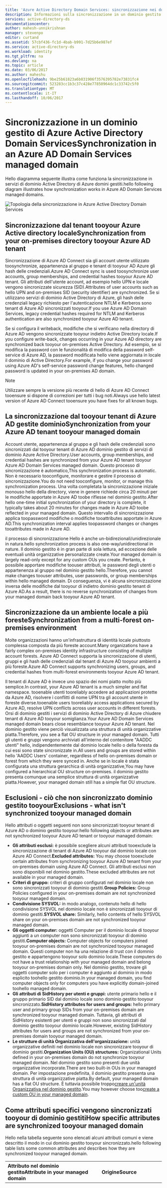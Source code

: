 ```yaml
---
title: 'Azure Active Directory Domain Services: sincronizzazione nei domini gestiti | Documentazione Microsoft'
description: Informazioni sulla sincronizzazione in un dominio gestito di Azure Active Directory Domain Services
services: active-directory-ds
documentationcenter: 
author: mahesh-unnikrishnan
manager: stevenpo
editor: curtand
ms.assetid: 57cbf436-fc1d-4bab-b991-7d25b6e987ef
ms.service: active-directory-ds
ms.workload: identity
ms.tgt_pltfrm: na
ms.devlang: na
ms.topic: article
ms.date: 03/06/2017
ms.author: maheshu
ms.openlocfilehash: 9be25b61823a6b031906f3576395782e73831fc4
ms.sourcegitcommit: 523283cc1b3c37c428e77850964dc1c33742c5f0
ms.translationtype: MT
ms.contentlocale: it-IT
ms.lasthandoff: 10/06/2017
---
```

# <a name="synchronization-in-an-azure-ad-domain-services-managed-domain"></a><span data-ttu-id="42098-103">Sincronizzazione in un dominio gestito di Azure Active Directory Domain Services</span><span class="sxs-lookup"><span data-stu-id="42098-103">Synchronization in an Azure AD Domain Services managed domain</span></span>
<span data-ttu-id="42098-104">Hello diagramma seguente illustra come funziona la sincronizzazione in servizi di dominio Active Directory di Azure domini gestiti.</span><span class="sxs-lookup"><span data-stu-id="42098-104">hello following diagram illustrates how synchronization works in Azure AD Domain Services managed domains.</span></span>

![Topologia della sincronizzazione in Azure Active Directory Domain Services](./media/active-directory-domain-services-design-guide/sync-topology.png)

## <a name="synchronization-from-your-on-premises-directory-tooyour-azure-ad-tenant"></a><span data-ttu-id="42098-106">Sincronizzazione dal tenant tooyour Azure Active directory locale</span><span class="sxs-lookup"><span data-stu-id="42098-106">Synchronization from your on-premises directory tooyour Azure AD tenant</span></span>
<span data-ttu-id="42098-107">Sincronizzazione di Azure AD Connect sia gli account utente utilizzato toosynchronize, appartenenza al gruppo e tenant di tooyour AD Azure gli hash delle credenziali.</span><span class="sxs-lookup"><span data-stu-id="42098-107">Azure AD Connect sync is used toosynchronize user accounts, group memberships, and credential hashes tooyour Azure AD tenant.</span></span> <span data-ttu-id="42098-108">Gli attributi dell'utente account, ad esempio hello UPN e locale vengono sincronizzate sicurezza (SID).</span><span class="sxs-lookup"><span data-stu-id="42098-108">Attributes of user accounts such as hello UPN and on-premises SID (security identifier) are synchronized.</span></span> <span data-ttu-id="42098-109">Se si utilizzano servizi di dominio Active Directory di Azure, gli hash delle credenziali legacy richiesto per l'autenticazione NTLM e Kerberos sono tenant di Azure AD sincronizzati tooyour.</span><span class="sxs-lookup"><span data-stu-id="42098-109">If you use Azure AD Domain Services, legacy credential hashes required for NTLM and Kerberos authentication are also synchronized tooyour Azure AD tenant.</span></span>

<span data-ttu-id="42098-110">Se si configura il writeback, modifiche che si verificano nella directory di Azure AD vengono sincronizzate tooyour indietro Active Directory locale.</span><span class="sxs-lookup"><span data-stu-id="42098-110">If you configure write-back, changes occurring in your Azure AD directory are synchronized back tooyour on-premises Active Directory.</span></span> <span data-ttu-id="42098-111">Ad esempio, se si modifica la password con le funzionalità di modifica della password self-service di Azure AD, la password modificata hello viene aggiornata in locale il dominio di Active Directory.</span><span class="sxs-lookup"><span data-stu-id="42098-111">For example, if you change your password using Azure AD's self-service password change features, hello changed password is updated in your on-premises AD domain.</span></span>

> [!NOTE]
> <span data-ttu-id="42098-112">Utilizzare sempre la versione più recente di hello di Azure AD Connect tooensure si dispone di correzioni per tutti i bug noti.</span><span class="sxs-lookup"><span data-stu-id="42098-112">Always use hello latest version of Azure AD Connect tooensure you have fixes for all known bugs.</span></span>
>
>

## <a name="synchronization-from-your-azure-ad-tenant-tooyour-managed-domain"></a><span data-ttu-id="42098-113">La sincronizzazione dal tooyour tenant di Azure AD gestite dominio</span><span class="sxs-lookup"><span data-stu-id="42098-113">Synchronization from your Azure AD tenant tooyour managed domain</span></span>
<span data-ttu-id="42098-114">Account utente, appartenenza al gruppo e gli hash delle credenziali sono sincronizzati dal tooyour tenant di Azure AD dominio gestito di servizi di dominio Azure Active Directory.</span><span class="sxs-lookup"><span data-stu-id="42098-114">User accounts, group memberships, and credential hashes are synchronized from your Azure AD tenant tooyour Azure AD Domain Services managed domain.</span></span> <span data-ttu-id="42098-115">Questo processo di sincronizzazione è automatico,</span><span class="sxs-lookup"><span data-stu-id="42098-115">This synchronization process is automatic.</span></span> <span data-ttu-id="42098-116">Non è necessario tooconfigure, monitorare e gestire il processo di sincronizzazione.</span><span class="sxs-lookup"><span data-stu-id="42098-116">You do not need tooconfigure, monitor, or manage this synchronization process.</span></span> <span data-ttu-id="42098-117">Una volta completata la sincronizzazione iniziale monouso hello della directory, viene in genere richiede circa 20 minuti per le modifiche apportate in Azure AD toobe riflesse nel dominio gestito.</span><span class="sxs-lookup"><span data-stu-id="42098-117">After hello one-time initial synchronization of your directory is complete, it typically takes about 20 minutes for changes made in Azure AD toobe reflected in your managed domain.</span></span> <span data-ttu-id="42098-118">Questo intervallo di sincronizzazione applica toopassword modifiche o modifiche tooattributes apportate in Azure AD.</span><span class="sxs-lookup"><span data-stu-id="42098-118">This synchronization interval applies toopassword changes or changes tooattributes made in Azure AD.</span></span>

<span data-ttu-id="42098-119">il processo di sincronizzazione Hello è anche un-bidirezionali/unidirezionale in natura.</span><span class="sxs-lookup"><span data-stu-id="42098-119">hello synchronization process is also one-way/unidirectional in nature.</span></span> <span data-ttu-id="42098-120">Il dominio gestito è in gran parte di sola lettura, ad eccezione delle eventuali unità organizzative personalizzate create.</span><span class="sxs-lookup"><span data-stu-id="42098-120">Your managed domain is largely read-only except for any custom OUs you create.</span></span> <span data-ttu-id="42098-121">Pertanto, è possibile apportare modifiche toouser attributi, le password degli utenti o appartenenza al gruppo nel dominio gestito hello.</span><span class="sxs-lookup"><span data-stu-id="42098-121">Therefore, you cannot make changes toouser attributes, user passwords, or group memberships within hello managed domain.</span></span> <span data-ttu-id="42098-122">Di conseguenza, vi è alcuna sincronizzazione inversa delle modifiche dal tooyour di indietro dominio gestito tenant di Azure AD.</span><span class="sxs-lookup"><span data-stu-id="42098-122">As a result, there is no reverse synchronization of changes from your managed domain back tooyour Azure AD tenant.</span></span>

## <a name="synchronization-from-a-multi-forest-on-premises-environment"></a><span data-ttu-id="42098-123">Sincronizzazione da un ambiente locale a più foreste</span><span class="sxs-lookup"><span data-stu-id="42098-123">Synchronization from a multi-forest on-premises environment</span></span>
<span data-ttu-id="42098-124">Molte organizzazioni hanno un'infrastruttura di identità locale piuttosto complessa composta da più foreste account.</span><span class="sxs-lookup"><span data-stu-id="42098-124">Many organizations have a fairly complex on-premises identity infrastructure consisting of multiple account forests.</span></span> <span data-ttu-id="42098-125">Azure AD Connect supporta la sincronizzazione di utenti, gruppi e gli hash delle credenziali dal tenant di Azure AD tooyour ambienti a più foreste.</span><span class="sxs-lookup"><span data-stu-id="42098-125">Azure AD Connect supports synchronizing users, groups, and credential hashes from multi-forest environments tooyour Azure AD tenant.</span></span>

<span data-ttu-id="42098-126">Il tenant di Azure AD è invece uno spazio dei nomi piatto molto più semplice.</span><span class="sxs-lookup"><span data-stu-id="42098-126">In contrast, your Azure AD tenant is a much simpler and flat namespace.</span></span> <span data-ttu-id="42098-127">tooenable utenti tooreliably accedere ad applicazioni protette da Azure AD, risolvere i conflitti di nome UPN tra gli account utente in foreste diverse.</span><span class="sxs-lookup"><span data-stu-id="42098-127">tooenable users tooreliably access applications secured by Azure AD, resolve UPN conflicts across user accounts in different forests.</span></span> <span data-ttu-id="42098-128">Orsi di dominio gestiti i servizi di dominio Active Directory di Azure chiudere tenant di Azure AD tooyour somiglianza.</span><span class="sxs-lookup"><span data-stu-id="42098-128">Your Azure AD Domain Services managed domain bears close resemblance tooyour Azure AD tenant.</span></span> <span data-ttu-id="42098-129">Nel dominio gestito viene perciò visualizzata una struttura di unità organizzative piatta.</span><span class="sxs-lookup"><span data-stu-id="42098-129">Therefore, you see a flat OU structure in your managed domain.</span></span> <span data-ttu-id="42098-130">Tutti gli utenti e gruppi vengono archiviati all'interno del contenitore "AADDC utenti" hello, indipendentemente dal dominio locale hello o della foresta da cui essi sono state sincronizzate in.</span><span class="sxs-lookup"><span data-stu-id="42098-130">All users and groups are stored within hello 'AADDC Users' container, regardless of hello on-premises domain or forest from which they were synced in.</span></span> <span data-ttu-id="42098-131">Anche se in locale è stata configurata una struttura gerarchica di unità organizzative,</span><span class="sxs-lookup"><span data-stu-id="42098-131">You may have configured a hierarchical OU structure on-premises.</span></span> <span data-ttu-id="42098-132">il dominio gestito presenta comunque una semplice struttura di unità organizzative piatta.</span><span class="sxs-lookup"><span data-stu-id="42098-132">However, your managed domain still has a simple flat OU structure.</span></span>

## <a name="exclusions---what-isnt-synchronized-tooyour-managed-domain"></a><span data-ttu-id="42098-133">Esclusioni - ciò che non sincronizzato dominio gestito tooyour</span><span class="sxs-lookup"><span data-stu-id="42098-133">Exclusions - what isn't synchronized tooyour managed domain</span></span>
<span data-ttu-id="42098-134">Hello attributi o oggetti seguenti non sono sincronizzati tooyour tenant di Azure AD o dominio gestito tooyour:</span><span class="sxs-lookup"><span data-stu-id="42098-134">hello following objects or attributes are not synchronized tooyour Azure AD tenant or tooyour managed domain:</span></span>

* <span data-ttu-id="42098-135">**Gli attributi esclusi:** è possibile scegliere alcuni attributi tooexclude la sincronizzazione di tenant di Azure AD tooyour dal dominio locale con Azure AD Connect.</span><span class="sxs-lookup"><span data-stu-id="42098-135">**Excluded attributes:** You may choose tooexclude certain attributes from synchronizing tooyour Azure AD tenant from your on-premises domain using Azure AD Connect.</span></span> <span data-ttu-id="42098-136">Gli attributi esclusi non sono disponibili nel dominio gestito.</span><span class="sxs-lookup"><span data-stu-id="42098-136">These excluded attributes are not available in your managed domain.</span></span>
* <span data-ttu-id="42098-137">**Criteri di gruppo:** criteri di gruppo configurati nel dominio locale non sono sincronizzati tooyour di dominio gestiti.</span><span class="sxs-lookup"><span data-stu-id="42098-137">**Group Policies:** Group Policies configured in your on-premises domain are not synchronized tooyour managed domain.</span></span>
* <span data-ttu-id="42098-138">**Condivisione SYSVOL:** in modo analogo, contenuto hello di hello condivisione SYSVOL nel dominio locale non è sincronizzati tooyour di dominio gestiti.</span><span class="sxs-lookup"><span data-stu-id="42098-138">**SYSVOL share:** Similarly, hello contents of hello SYSVOL share on your on-premises domain are not synchronized tooyour managed domain.</span></span>
* <span data-ttu-id="42098-139">**Gli oggetti computer:** oggetti Computer per il dominio locale di tooyour aggiunti a un computer non sono sincronizzati tooyour di dominio gestiti.</span><span class="sxs-lookup"><span data-stu-id="42098-139">**Computer objects:** Computer objects for computers joined tooyour on-premises domain are not synchronized tooyour managed domain.</span></span> <span data-ttu-id="42098-140">Questi computer non ha una relazione di trust con il dominio gestito e appartengono tooyour solo dominio locale.</span><span class="sxs-lookup"><span data-stu-id="42098-140">These computers do not have a trust relationship with your managed domain and belong tooyour on-premises domain only.</span></span> <span data-ttu-id="42098-141">Nel dominio gestito, trovare gli oggetti computer solo per i computer è aggiunto al dominio in modo esplicito toohello gestito dominio.</span><span class="sxs-lookup"><span data-stu-id="42098-141">In your managed domain, you find computer objects only for computers you have explicitly domain-joined toohello managed domain.</span></span>
* <span data-ttu-id="42098-142">**Gli attributi di SidHistory per utenti e gruppi:** utente primario hello e il gruppo primario SID dal dominio locale sono dominio gestito tooyour sincronizzato.</span><span class="sxs-lookup"><span data-stu-id="42098-142">**SidHistory attributes for users and groups:** hello primary user and primary group SIDs from your on-premises domain are synchronized tooyour managed domain.</span></span> <span data-ttu-id="42098-143">Tuttavia, gli attributi di SidHistory esistenti per utenti e gruppi non sono sincronizzati dal dominio gestito tooyour dominio locale.</span><span class="sxs-lookup"><span data-stu-id="42098-143">However, existing SidHistory attributes for users and groups are not synchronized from your on-premises domain tooyour managed domain.</span></span>
* <span data-ttu-id="42098-144">**Le strutture di unità Organizzativa dell'organizzazione:** unità organizzative definiti nel dominio locale non sincronizzare tooyour di dominio gestiti.</span><span class="sxs-lookup"><span data-stu-id="42098-144">**Organization Units (OU) structures:** Organizational Units defined in your on-premises domain do not synchronize tooyour managed domain.</span></span> <span data-ttu-id="42098-145">Nel dominio gestito sono presenti due unità organizzative incorporate.</span><span class="sxs-lookup"><span data-stu-id="42098-145">There are two built-in OUs in your managed domain.</span></span> <span data-ttu-id="42098-146">Per impostazione predefinita, il dominio gestito presenta una struttura di unità organizzative piatta.</span><span class="sxs-lookup"><span data-stu-id="42098-146">By default, your managed domain has a flat OU structure.</span></span> <span data-ttu-id="42098-147">È tuttavia possibile troppo[creare un'unità Organizzativa nel dominio gestito](active-directory-ds-admin-guide-create-ou.md).</span><span class="sxs-lookup"><span data-stu-id="42098-147">You may however choose too[create a custom OU in your managed domain](active-directory-ds-admin-guide-create-ou.md).</span></span>

## <a name="how-specific-attributes-are-synchronized-tooyour-managed-domain"></a><span data-ttu-id="42098-148">Come attributi specifici vengono sincronizzati tooyour di dominio gestiti</span><span class="sxs-lookup"><span data-stu-id="42098-148">How specific attributes are synchronized tooyour managed domain</span></span>
<span data-ttu-id="42098-149">Hello nella tabella seguente sono elencati alcuni attributi comuni e viene descritto il modo in cui dominio gestito tooyour sincronizzato.</span><span class="sxs-lookup"><span data-stu-id="42098-149">hello following table lists some common attributes and describes how they are synchronized tooyour managed domain.</span></span>

| <span data-ttu-id="42098-150">Attributo nel dominio gestito</span><span class="sxs-lookup"><span data-stu-id="42098-150">Attribute in your managed domain</span></span> | <span data-ttu-id="42098-151">Origine</span><span class="sxs-lookup"><span data-stu-id="42098-151">Source</span></span> | <span data-ttu-id="42098-152">Note</span><span class="sxs-lookup"><span data-stu-id="42098-152">Notes</span></span> |
|:--- |:--- |:--- |
| <span data-ttu-id="42098-153">UPN</span><span class="sxs-lookup"><span data-stu-id="42098-153">UPN</span></span> |<span data-ttu-id="42098-154">Attributo UPN dell'utente nel tenant di Azure AD</span><span class="sxs-lookup"><span data-stu-id="42098-154">User's UPN attribute in your Azure AD tenant</span></span> |<span data-ttu-id="42098-155">l'attributo UPN Hello dal tenant di Azure AD viene sincronizzato come dominio tooyour gestiti.</span><span class="sxs-lookup"><span data-stu-id="42098-155">hello UPN attribute from your Azure AD tenant is synchronized as is tooyour managed domain.</span></span> <span data-ttu-id="42098-156">Pertanto, toosign modo più affidabile di hello nel dominio gestito tooyour Usa l'UPN.</span><span class="sxs-lookup"><span data-stu-id="42098-156">Therefore, hello most reliable way toosign in tooyour managed domain is using your UPN.</span></span> |
| <span data-ttu-id="42098-157">SAMAccountName</span><span class="sxs-lookup"><span data-stu-id="42098-157">SAMAccountName</span></span> |<span data-ttu-id="42098-158">Attributo mailNickname dell'utente nel tenant di Azure AD o generato automaticamente</span><span class="sxs-lookup"><span data-stu-id="42098-158">User's mailNickname attribute in your Azure AD tenant or auto-generated</span></span> |<span data-ttu-id="42098-159">attributo SAMAccountName Hello è originato dall'attributo mailNickname hello nel tenant di Azure AD.</span><span class="sxs-lookup"><span data-stu-id="42098-159">hello SAMAccountName attribute is sourced from hello mailNickname attribute in your Azure AD tenant.</span></span> <span data-ttu-id="42098-160">Se più account utente dispone di hello stesso attributo mailNickname, hello SAMAccountName viene generato automaticamente.</span><span class="sxs-lookup"><span data-stu-id="42098-160">If multiple user accounts have hello same mailNickname attribute, hello SAMAccountName is auto-generated.</span></span> <span data-ttu-id="42098-161">Se hello mailNickname o prefisso UPN dell'utente è più di 20 caratteri, hello SAMAccountName è generato automaticamente toosatisfy hello 20 limite di caratteri per gli attributi SAMAccountName.</span><span class="sxs-lookup"><span data-stu-id="42098-161">If hello user's mailNickname or UPN prefix is longer than 20 characters, hello SAMAccountName is auto-generated toosatisfy hello 20 character limit on SAMAccountName attributes.</span></span> |
| <span data-ttu-id="42098-162">Password</span><span class="sxs-lookup"><span data-stu-id="42098-162">Passwords</span></span> |<span data-ttu-id="42098-163">Password utente del tenant di Azure AD</span><span class="sxs-lookup"><span data-stu-id="42098-163">User's password from your Azure AD tenant</span></span> |<span data-ttu-id="42098-164">Gli hash delle credenziali necessari per l'autenticazione NTLM o Kerberos, anche detti credenziali supplementari, vengono sincronizzati dal tenant di Azure AD.</span><span class="sxs-lookup"><span data-stu-id="42098-164">Credential hashes required for NTLM or Kerberos authentication (also called supplemental credentials) are synchronized from your Azure AD tenant.</span></span> <span data-ttu-id="42098-165">Se il tenant di Azure AD è un tenant sincronizzato, tali credenziali vengono originate dal dominio locale.</span><span class="sxs-lookup"><span data-stu-id="42098-165">If your Azure AD tenant is a synced tenant, these credentials are sourced from your on-premises domain.</span></span> |
| <span data-ttu-id="42098-166">SID utente/gruppo primario</span><span class="sxs-lookup"><span data-stu-id="42098-166">Primary user/group SID</span></span> |<span data-ttu-id="42098-167">Generato automaticamente</span><span class="sxs-lookup"><span data-stu-id="42098-167">Auto-generated</span></span> |<span data-ttu-id="42098-168">SID primario di Hello per gli account utente o gruppo è stato generato automaticamente nel dominio gestito.</span><span class="sxs-lookup"><span data-stu-id="42098-168">hello primary SID for user/group accounts is auto-generated in your managed domain.</span></span> <span data-ttu-id="42098-169">Questo attributo non corrisponde hello utente/SID gruppo primario dell'oggetto hello in locale di dominio Active Directory.</span><span class="sxs-lookup"><span data-stu-id="42098-169">This attribute does not match hello primary user/group SID of hello object in your on-premises AD domain.</span></span> <span data-ttu-id="42098-170">Questa mancata corrispondenza infatti hello gestito dominio dispone di un altro spazio dei nomi SID di dominio locale.</span><span class="sxs-lookup"><span data-stu-id="42098-170">This mismatch is because hello managed domain has a different SID namespace than your on-premises domain.</span></span> |
| <span data-ttu-id="42098-171">Cronologia SID per utenti e gruppi</span><span class="sxs-lookup"><span data-stu-id="42098-171">SID history for users and groups</span></span> |<span data-ttu-id="42098-172">SID utente/gruppo primario locale</span><span class="sxs-lookup"><span data-stu-id="42098-172">On-premises primary user and group SID</span></span> |<span data-ttu-id="42098-173">attributo SidHistory Hello per utenti e gruppi nel dominio gestito è impostata l'utente primario del toomatch hello corrispondente o SID di gruppo nel dominio locale.</span><span class="sxs-lookup"><span data-stu-id="42098-173">hello SidHistory attribute for users and groups in your managed domain is set toomatch hello corresponding primary user or group SID in your on-premises domain.</span></span> <span data-ttu-id="42098-174">Questa funzionalità consente di verificare accuratezza di spostamento e di locale applicazioni toohello dominio gestiti più semplice, poiché non è necessario risorse toore ACL.</span><span class="sxs-lookup"><span data-stu-id="42098-174">This feature helps make lift-and-shift of on-premises applications toohello managed domain easier, since you do not need toore-ACL resources.</span></span> |

> [!NOTE]
> <span data-ttu-id="42098-175">**Accedi toohello dominio gestito nel formato UPN hello:** attributo SAMAccountName hello potrebbe essere generato automaticamente da alcuni account utente nel dominio gestito.</span><span class="sxs-lookup"><span data-stu-id="42098-175">**Sign in toohello managed domain using hello UPN format:** hello SAMAccountName attribute may be auto-generated for some user accounts in your managed domain.</span></span> <span data-ttu-id="42098-176">Se più utenti hanno hello stesso attributo mailNickname o gli utenti sono eccessivamente lungo i prefissi UPN, hello SAMAccountName per questi utenti può essere generato automaticamente.</span><span class="sxs-lookup"><span data-stu-id="42098-176">If multiple users have hello same mailNickname attribute or users have overly long UPN prefixes, hello SAMAccountName for these users may be auto-generated.</span></span> <span data-ttu-id="42098-177">Pertanto, hello SAMAccountName formato (ad esempio, ' CONTOSO100\joeuser') non è sempre un modo affidabile toosign toohello dominio.</span><span class="sxs-lookup"><span data-stu-id="42098-177">Therefore, hello SAMAccountName format (for example, 'CONTOSO100\joeuser') is not always a reliable way toosign in toohello domain.</span></span> <span data-ttu-id="42098-178">L'attributo SAMAccountName autogenerato dell'utente potrebbe infatti essere diverso dal relativo prefisso UPN.</span><span class="sxs-lookup"><span data-stu-id="42098-178">Users' auto-generated SAMAccountName may differ from their UPN prefix.</span></span> <span data-ttu-id="42098-179">Utilizzare il formato UPN hello (ad esempio, 'joeuser@contoso100.com') toosign in toohello gestiti in modo affidabile di dominio.</span><span class="sxs-lookup"><span data-stu-id="42098-179">Use hello UPN format (for example, 'joeuser@contoso100.com') toosign in toohello managed domain reliably.</span></span>
>
>

### <a name="attribute-mapping-for-user-accounts"></a><span data-ttu-id="42098-180">Mapping degli attributi per gli account utente</span><span class="sxs-lookup"><span data-stu-id="42098-180">Attribute mapping for user accounts</span></span>
<span data-ttu-id="42098-181">Hello nella tabella seguente illustra gli attributi specifici come per gli oggetti utente nel tenant di Azure AD sono attributi sincronizzati toocorresponding nel dominio gestito.</span><span class="sxs-lookup"><span data-stu-id="42098-181">hello following table illustrates how specific attributes for user objects in your Azure AD tenant are synchronized toocorresponding attributes in your managed domain.</span></span>

| <span data-ttu-id="42098-182">Attributo utente nel tenant di Azure AD</span><span class="sxs-lookup"><span data-stu-id="42098-182">User attribute in your Azure AD tenant</span></span> | <span data-ttu-id="42098-183">Attributo utente nel dominio gestito</span><span class="sxs-lookup"><span data-stu-id="42098-183">User attribute in your managed domain</span></span> |
|:--- |:--- |
| <span data-ttu-id="42098-184">accountEnabled</span><span class="sxs-lookup"><span data-stu-id="42098-184">accountEnabled</span></span> |<span data-ttu-id="42098-185">userAccountControl (attiva o disattiva hello ACCOUNT_DISABLED bit)</span><span class="sxs-lookup"><span data-stu-id="42098-185">userAccountControl (sets or clears hello ACCOUNT_DISABLED bit)</span></span> |
| <span data-ttu-id="42098-186">city</span><span class="sxs-lookup"><span data-stu-id="42098-186">city</span></span> |<span data-ttu-id="42098-187">l</span><span class="sxs-lookup"><span data-stu-id="42098-187">l</span></span> |
| <span data-ttu-id="42098-188">country</span><span class="sxs-lookup"><span data-stu-id="42098-188">country</span></span> |<span data-ttu-id="42098-189">co</span><span class="sxs-lookup"><span data-stu-id="42098-189">co</span></span> |
| <span data-ttu-id="42098-190">department</span><span class="sxs-lookup"><span data-stu-id="42098-190">department</span></span> |<span data-ttu-id="42098-191">department</span><span class="sxs-lookup"><span data-stu-id="42098-191">department</span></span> |
| <span data-ttu-id="42098-192">displayName</span><span class="sxs-lookup"><span data-stu-id="42098-192">displayName</span></span> |<span data-ttu-id="42098-193">displayName</span><span class="sxs-lookup"><span data-stu-id="42098-193">displayName</span></span> |
| <span data-ttu-id="42098-194">facsimileTelephoneNumber</span><span class="sxs-lookup"><span data-stu-id="42098-194">facsimileTelephoneNumber</span></span> |<span data-ttu-id="42098-195">facsimileTelephoneNumber</span><span class="sxs-lookup"><span data-stu-id="42098-195">facsimileTelephoneNumber</span></span> |
| <span data-ttu-id="42098-196">givenName</span><span class="sxs-lookup"><span data-stu-id="42098-196">givenName</span></span> |<span data-ttu-id="42098-197">givenName</span><span class="sxs-lookup"><span data-stu-id="42098-197">givenName</span></span> |
| <span data-ttu-id="42098-198">jobTitle</span><span class="sxs-lookup"><span data-stu-id="42098-198">jobTitle</span></span> |<span data-ttu-id="42098-199">title</span><span class="sxs-lookup"><span data-stu-id="42098-199">title</span></span> |
| <span data-ttu-id="42098-200">mail</span><span class="sxs-lookup"><span data-stu-id="42098-200">mail</span></span> |<span data-ttu-id="42098-201">mail</span><span class="sxs-lookup"><span data-stu-id="42098-201">mail</span></span> |
| <span data-ttu-id="42098-202">mailNickname</span><span class="sxs-lookup"><span data-stu-id="42098-202">mailNickname</span></span> |<span data-ttu-id="42098-203">msDS-AzureADMailNickname</span><span class="sxs-lookup"><span data-stu-id="42098-203">msDS-AzureADMailNickname</span></span> |
| <span data-ttu-id="42098-204">mailNickname</span><span class="sxs-lookup"><span data-stu-id="42098-204">mailNickname</span></span> |<span data-ttu-id="42098-205">SAMAccountName (a volte può essere generato automaticamente)</span><span class="sxs-lookup"><span data-stu-id="42098-205">SAMAccountName (may sometimes be auto-generated)</span></span> |
| <span data-ttu-id="42098-206">mobile</span><span class="sxs-lookup"><span data-stu-id="42098-206">mobile</span></span> |<span data-ttu-id="42098-207">mobile</span><span class="sxs-lookup"><span data-stu-id="42098-207">mobile</span></span> |
| <span data-ttu-id="42098-208">objectId</span><span class="sxs-lookup"><span data-stu-id="42098-208">objectid</span></span> |<span data-ttu-id="42098-209">msDS-AzureADObjectId</span><span class="sxs-lookup"><span data-stu-id="42098-209">msDS-AzureADObjectId</span></span> |
| <span data-ttu-id="42098-210">onPremiseSecurityIdentifier</span><span class="sxs-lookup"><span data-stu-id="42098-210">onPremiseSecurityIdentifier</span></span> |<span data-ttu-id="42098-211">sidHistory</span><span class="sxs-lookup"><span data-stu-id="42098-211">sidHistory</span></span> |
| <span data-ttu-id="42098-212">passwordPolicies</span><span class="sxs-lookup"><span data-stu-id="42098-212">passwordPolicies</span></span> |<span data-ttu-id="42098-213">userAccountControl (attiva o disattiva hello DONT_EXPIRE_PASSWORD bit)</span><span class="sxs-lookup"><span data-stu-id="42098-213">userAccountControl (sets or clears hello DONT_EXPIRE_PASSWORD bit)</span></span> |
| <span data-ttu-id="42098-214">physicalDeliveryOfficeName</span><span class="sxs-lookup"><span data-stu-id="42098-214">physicalDeliveryOfficeName</span></span> |<span data-ttu-id="42098-215">physicalDeliveryOfficeName</span><span class="sxs-lookup"><span data-stu-id="42098-215">physicalDeliveryOfficeName</span></span> |
| <span data-ttu-id="42098-216">postalCode</span><span class="sxs-lookup"><span data-stu-id="42098-216">postalCode</span></span> |<span data-ttu-id="42098-217">postalCode</span><span class="sxs-lookup"><span data-stu-id="42098-217">postalCode</span></span> |
| <span data-ttu-id="42098-218">preferredLanguage</span><span class="sxs-lookup"><span data-stu-id="42098-218">preferredLanguage</span></span> |<span data-ttu-id="42098-219">preferredLanguage</span><span class="sxs-lookup"><span data-stu-id="42098-219">preferredLanguage</span></span> |
| <span data-ttu-id="42098-220">state</span><span class="sxs-lookup"><span data-stu-id="42098-220">state</span></span> |<span data-ttu-id="42098-221">st</span><span class="sxs-lookup"><span data-stu-id="42098-221">st</span></span> |
| <span data-ttu-id="42098-222">streetAddress</span><span class="sxs-lookup"><span data-stu-id="42098-222">streetAddress</span></span> |<span data-ttu-id="42098-223">streetAddress</span><span class="sxs-lookup"><span data-stu-id="42098-223">streetAddress</span></span> |
| <span data-ttu-id="42098-224">surname</span><span class="sxs-lookup"><span data-stu-id="42098-224">surname</span></span> |<span data-ttu-id="42098-225">sn</span><span class="sxs-lookup"><span data-stu-id="42098-225">sn</span></span> |
| <span data-ttu-id="42098-226">telephoneNumber</span><span class="sxs-lookup"><span data-stu-id="42098-226">telephoneNumber</span></span> |<span data-ttu-id="42098-227">telephoneNumber</span><span class="sxs-lookup"><span data-stu-id="42098-227">telephoneNumber</span></span> |
| <span data-ttu-id="42098-228">userPrincipalName</span><span class="sxs-lookup"><span data-stu-id="42098-228">userPrincipalName</span></span> |<span data-ttu-id="42098-229">userPrincipalName</span><span class="sxs-lookup"><span data-stu-id="42098-229">userPrincipalName</span></span> |

### <a name="attribute-mapping-for-groups"></a><span data-ttu-id="42098-230">Mapping degli attributi per i gruppi</span><span class="sxs-lookup"><span data-stu-id="42098-230">Attribute mapping for groups</span></span>
<span data-ttu-id="42098-231">Hello nella tabella seguente illustra gli attributi specifici come per gli oggetti gruppo nel tenant di Azure AD sono attributi sincronizzati toocorresponding nel dominio gestito.</span><span class="sxs-lookup"><span data-stu-id="42098-231">hello following table illustrates how specific attributes for group objects in your Azure AD tenant are synchronized toocorresponding attributes in your managed domain.</span></span>

| <span data-ttu-id="42098-232">Attributo di gruppo nel tenant di Azure AD</span><span class="sxs-lookup"><span data-stu-id="42098-232">Group attribute in your Azure AD tenant</span></span> | <span data-ttu-id="42098-233">Attributo di gruppo nel dominio gestito</span><span class="sxs-lookup"><span data-stu-id="42098-233">Group attribute in your managed domain</span></span> |
|:--- |:--- |
| <span data-ttu-id="42098-234">displayName</span><span class="sxs-lookup"><span data-stu-id="42098-234">displayName</span></span> |<span data-ttu-id="42098-235">displayName</span><span class="sxs-lookup"><span data-stu-id="42098-235">displayName</span></span> |
| <span data-ttu-id="42098-236">displayName</span><span class="sxs-lookup"><span data-stu-id="42098-236">displayName</span></span> |<span data-ttu-id="42098-237">SAMAccountName (a volte può essere generato automaticamente)</span><span class="sxs-lookup"><span data-stu-id="42098-237">SAMAccountName (may sometimes be auto-generated)</span></span> |
| <span data-ttu-id="42098-238">mail</span><span class="sxs-lookup"><span data-stu-id="42098-238">mail</span></span> |<span data-ttu-id="42098-239">mail</span><span class="sxs-lookup"><span data-stu-id="42098-239">mail</span></span> |
| <span data-ttu-id="42098-240">mailNickname</span><span class="sxs-lookup"><span data-stu-id="42098-240">mailNickname</span></span> |<span data-ttu-id="42098-241">msDS-AzureADMailNickname</span><span class="sxs-lookup"><span data-stu-id="42098-241">msDS-AzureADMailNickname</span></span> |
| <span data-ttu-id="42098-242">objectId</span><span class="sxs-lookup"><span data-stu-id="42098-242">objectid</span></span> |<span data-ttu-id="42098-243">msDS-AzureADObjectId</span><span class="sxs-lookup"><span data-stu-id="42098-243">msDS-AzureADObjectId</span></span> |
| <span data-ttu-id="42098-244">onPremiseSecurityIdentifier</span><span class="sxs-lookup"><span data-stu-id="42098-244">onPremiseSecurityIdentifier</span></span> |<span data-ttu-id="42098-245">sidHistory</span><span class="sxs-lookup"><span data-stu-id="42098-245">sidHistory</span></span> |
| <span data-ttu-id="42098-246">securityEnabled</span><span class="sxs-lookup"><span data-stu-id="42098-246">securityEnabled</span></span> |<span data-ttu-id="42098-247">groupType</span><span class="sxs-lookup"><span data-stu-id="42098-247">groupType</span></span> |

## <a name="objects-that-are-not-synchronized-tooyour-azure-ad-tenant-from-your-managed-domain"></a><span data-ttu-id="42098-248">Gli oggetti che non sono sincronizzati tooyour tenant di Azure AD dal dominio gestito</span><span class="sxs-lookup"><span data-stu-id="42098-248">Objects that are not synchronized tooyour Azure AD tenant from your managed domain</span></span>
<span data-ttu-id="42098-249">Come descritto nella sezione precedente di questo articolo, non vi è alcuna sincronizzazione da tooyour di indietro il dominio gestito tenant di Azure AD.</span><span class="sxs-lookup"><span data-stu-id="42098-249">As described in a preceding section of this article, there is no synchronization from your managed domain back tooyour Azure AD tenant.</span></span> <span data-ttu-id="42098-250">È possibile scegliere troppo[creare un'unità organizzativa personalizzato (OU)](active-directory-ds-admin-guide-create-ou.md) nel dominio gestito.</span><span class="sxs-lookup"><span data-stu-id="42098-250">You may choose too[create a custom Organizational Unit (OU)](active-directory-ds-admin-guide-create-ou.md) in your managed domain.</span></span> <span data-ttu-id="42098-251">All'interno delle queste unità organizzative personalizzate è possibile creare anche altre unità organizzative, utenti, gruppi o account di servizio.</span><span class="sxs-lookup"><span data-stu-id="42098-251">Further, you can create other OUs, users, groups, or service accounts within these custom OUs.</span></span> <span data-ttu-id="42098-252">Nessuno degli oggetti hello creati all'interno di unità organizzative personalizzate vengono sincronizzate tooyour indietro tenant di Azure AD.</span><span class="sxs-lookup"><span data-stu-id="42098-252">None of hello objects created within custom OUs are synchronized back tooyour Azure AD tenant.</span></span> <span data-ttu-id="42098-253">ma sono disponibili per l'uso unicamente all'interno del dominio gestito.</span><span class="sxs-lookup"><span data-stu-id="42098-253">These objects are available for use only within your managed domain.</span></span> <span data-ttu-id="42098-254">Di conseguenza, questi oggetti non sono visibili tramite cmdlet di Azure AD PowerShell, API Graph di Azure AD o interfaccia utente di gestione di hello Azure AD.</span><span class="sxs-lookup"><span data-stu-id="42098-254">Therefore, these objects are not visible using Azure AD PowerShell cmdlets, Azure AD Graph API or using hello Azure AD management UI.</span></span>

## <a name="related-content"></a><span data-ttu-id="42098-255">Contenuti correlati</span><span class="sxs-lookup"><span data-stu-id="42098-255">Related Content</span></span>
* [<span data-ttu-id="42098-256">Funzionalità - Servizi di dominio Azure AD</span><span class="sxs-lookup"><span data-stu-id="42098-256">Features - Azure AD Domain Services</span></span>](active-directory-ds-features.md)
* [<span data-ttu-id="42098-257">Scenari di distribuzione - Servizi di dominio Azure AD</span><span class="sxs-lookup"><span data-stu-id="42098-257">Deployment scenarios - Azure AD Domain Services</span></span>](active-directory-ds-scenarios.md)
* [<span data-ttu-id="42098-258">Considerazioni sulla rete per Azure AD Domain Services</span><span class="sxs-lookup"><span data-stu-id="42098-258">Networking considerations for Azure AD Domain Services</span></span>](active-directory-ds-networking.md)
* [<span data-ttu-id="42098-259">Introduzione ad Azure AD Domain Services</span><span class="sxs-lookup"><span data-stu-id="42098-259">Get started with Azure AD Domain Services</span></span>](active-directory-ds-getting-started.md)
